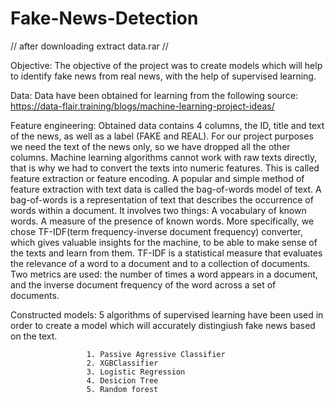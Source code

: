 # Fake-News-Detection
//
after downloading extract data.rar
//








Objective: The objective of the project was to create models which will help to identify fake news from real news, with the help of supervised learning. 


Data: Data have been obtained  for learning from the following source: https://data-flair.training/blogs/machine-learning-project-ideas/



Feature engineering: Obtained data contains 4 columns, the ID, title and text of the news, as well as a label (FAKE and REAL). For our project purposes we need the text of the news only, so we have dropped all the other columns. 
        Machine learning algorithms cannot work with raw texts directly, that is why we had to convert the texts into numeric features. This is called feature extraction or feature encoding. A popular and simple method of feature extraction with text data is called the bag-of-words model of text. A bag-of-words is a representation of text that describes the occurrence of words within a document. It involves two things: A vocabulary of known words. A measure of the presence of known words. More specifically, we chose TF-IDF(term frequency-inverse document frequency) converter, which gives valuable insights for the machine, to be able to make sense of the texts and learn from them. TF-IDF is a statistical measure that evaluates the relevance of a word to a document and to a collection of documents. Two metrics are used: the number of times a word appears in a document, and the inverse document frequency of the word across a set of documents. 

Constructed models:  5 algorithms of supervised learning have been used in order to create a model which will accurately distingiush fake news based on the text.

                     1. Passive Agressive Classifier                   
                     2. XGBClassifier
                     3. Logistic Regression                     
                     4. Desicion Tree                     
                     5. Random forest
